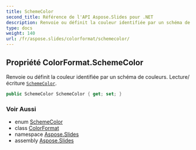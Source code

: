 ```yaml
---
title: SchemeColor
second_title: Référence de l'API Aspose.Slides pour .NET
description: Renvoie ou définit la couleur identifiée par un schéma de couleurs. Lecture/écriture SchemeColoraspose.slides/schemecolor.
type: docs
weight: 140
url: /fr/aspose.slides/colorformat/schemecolor/
---
```


## Propriété ColorFormat.SchemeColor

Renvoie ou définit la couleur identifiée par un schéma de couleurs. Lecture/écriture [`SchemeColor`](../../schemecolor).

```csharp
public SchemeColor SchemeColor { get; set; }
```

### Voir Aussi

* enum [SchemeColor](../../schemecolor)
* class [ColorFormat](../../colorformat)
* namespace [Aspose.Slides](../../colorformat)
* assembly [Aspose.Slides](../../../)

<!-- NE PAS ÉDITER : généré par xmldocmd pour Aspose.Slides.dll -->